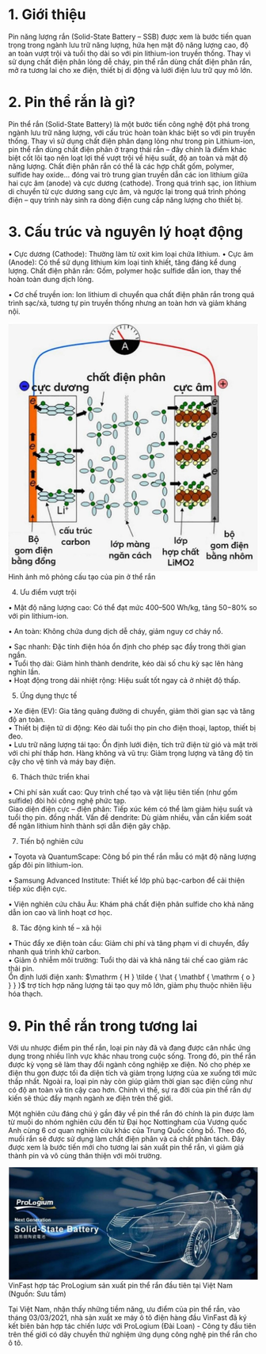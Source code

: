 

# 1. Giới thiệu

Pin năng lượng rắn (Solid-State Battery – SSB) được xem là bước tiến quan trọng trong ngành lưu trữ năng lượng, hứa hẹn mật độ năng lượng cao, độ an toàn vượt trội và tuổi thọ dài so với pin lithium-ion truyền thống. Thay vì sử dụng chất điện phân lỏng dễ cháy, pin thể rắn dùng chất điện phân rắn, mở ra tương lai cho xe điện, thiết bị di động và lưới điện lưu trữ quy mô lớn.

# 2. Pin thể rắn là gì?

Pin thể rắn (Solid-State Battery) là một bước tiến công nghệ đột phá trong ngành lưu trữ năng lượng, với cấu trúc hoàn toàn khác biệt so với pin truyền thống. Thay vì sử dụng chất điện phân dạng lỏng như trong pin Lithium-ion, pin thể rắn dùng chất điện phân ở trạng thái rắn – đây chính là điểm khác biệt cốt lõi tạo nên loạt lợi thế vượt trội về hiệu suất, độ an toàn và mật độ năng lượng. Chất điện phân rắn có thể là các hợp chất gốm, polymer, sulfide hay oxide… đóng vai trò trung gian truyền dẫn các ion lithium giữa hai cực âm (anode) và cực dương (cathode). Trong quá trình sạc, ion lithium di chuyển từ cực dương sang cực âm, và ngược lại trong quá trình phóng điện – quy trình này sinh ra dòng điện cung cấp năng lượng cho thiết bị.

# 3. Cấu trúc và nguyên lý hoạt động

• Cực dương (Cathode): Thường làm từ oxit kim loại chứa lithium. • Cực âm (Anode): Có thể sử dụng lithium kim loại tinh khiết, tăng đáng kể dung lượng. Chất điện phân rắn: Gốm, polymer hoặc sulfide dẫn ion, thay thế hoàn toàn dung dịch lỏng.



• Cơ chế truyền ion: Ion lithium di chuyển qua chất điện phân rắn trong quá trình sạc/xả, tương tự pin truyền thống nhưng an toàn hơn và giảm kháng nội.

![](images/image1.jpg)  
Hình ảnh mô phỏng cấu tạo của pin ở thể rắn

4. Ưu điểm vượt trội

• Mật độ năng lượng cao: Có thể đạt mức 400–500 Wh/kg, tăng $50 \mathrm { - } 8 0 \%$ so với pin lithium-ion.



• An toàn: Không chứa dung dịch dễ cháy, giảm nguy cơ cháy nổ.

• Sạc nhanh: Đặc tính điện hóa ổn định cho phép sạc đầy trong thời gian ngắn.   
• Tuổi thọ dài: Giảm hình thành dendrite, kéo dài số chu kỳ sạc lên hàng nghìn lần.   
• Hoạt động trong dải nhiệt rộng: Hiệu suất tốt ngay cả ở nhiệt độ thấp.

5. Ứng dụng thực tế

• Xe điện (EV): Gia tăng quãng đường di chuyển, giảm thời gian sạc và tăng độ an toàn.   
• Thiết bị điện tử di động: Kéo dài tuổi thọ pin cho điện thoại, laptop, thiết bị đeo.   
• Lưu trữ năng lượng tái tạo: Ổn định lưới điện, tích trữ điện từ gió và mặt trời với chi phí thấp hơn. Hàng không và vũ trụ: Giảm trọng lượng và tăng độ tin cậy cho vệ tinh và máy bay điện.

6. Thách thức triển khai

• Chi phí sản xuất cao: Quy trình chế tạo và vật liệu tiên tiến (như gốm sulfide) đòi hỏi công nghệ phức tạp.   
Giao diện điện cực – điện phân: Tiếp xúc kém có thể làm giảm hiệu suất và tuổi thọ pin. đồng nhất. Vấn đề dendrite: Dù giảm nhiều, vẫn cần kiểm soát để ngăn lithium hình thành sợi dẫn điện gây chập.

7. Tiến bộ nghiên cứu



• Toyota và QuantumScape: Công bố pin thể rắn mẫu có mật độ năng lượng gấp đôi pin lithium-ion.

• Samsung Advanced Institute: Thiết kế lớp phủ bạc-carbon để cải thiện tiếp xúc điện cực.

• Viện nghiên cứu châu Âu: Khám phá chất điện phân sulfide cho khả năng dẫn ion cao và linh hoạt cơ học.

8. Tác động kinh tế – xã hội

• Thúc đẩy xe điện toàn cầu: Giảm chi phí và tăng phạm vi di chuyển, đẩy nhanh quá trình khử carbon.   
• Giảm ô nhiễm môi trường: Tuổi thọ dài và khả năng tái chế cao giảm rác thải pin.   
Ổn định lưới điện xanh: $\mathrm { H } \tilde { \hat { \mathbf { \mathrm { o } } } }$ trợ tích hợp năng lượng tái tạo quy mô lớn, giảm phụ thuộc nhiên liệu hóa thạch.

# 9. Pin thể rắn trong tương lai

Với ưu nhược điểm pin thể rắn, loại pin này đã và đang được cân nhắc ứng dụng trong nhiều lĩnh vực khác nhau trong cuộc sống. Trong đó, pin thể rắn được kỳ vọng sẽ làm thay đổi ngành công nghiệp xe điện. Nó cho phép xe điện thu gọn được tối đa diện tích và giảm trọng lượng của xe xuống tới mức thấp nhất. Ngoài ra, loại pin này còn giúp giảm thời gian sạc điện cũng như có độ an toàn và tin cậy cao hơn. Chính vì thế, sự ra đời của pin thể rắn dự kiến sẽ thúc đẩy mạnh ngành xe điện trên thế giới.

Một nghiên cứu đáng chú ý gần đây về pin thể rắn đó chính là pin được làm từ muối do nhóm nghiên cứu đến từ Đại học Nottingham của Vương quốc Anh cùng 6 cơ quan nghiên cứu khác của Trung Quốc công bố. Theo đó, muối rắn sẽ được sử dụng làm chất điện phân và cả chất phân tách. Đây được xem là bước tiến mới cho tương lai sản xuất pin thể rắn, vì giảm giá thành pin và vô cùng thân thiện với môi trường.



![](images/image2.jpg)  
VinFast hợp tác ProLogium sản xuất pin thể rắn đầu tiên tại Việt Nam (Nguồn: Sưu tầm)

Tại Việt Nam, nhận thấy những tiềm năng, ưu điểm của pin thể rắn, vào tháng 03/03/2021, nhà sản xuất xe máy ô tô điện hàng đầu VinFast đã ký kết biên bản hợp tác chiến lược với ProLogium (Đài Loan) - Công ty đầu tiên trên thế giới có dây chuyền thử nghiệm ứng dụng công nghệ pin thể rắn cho ô tô.
